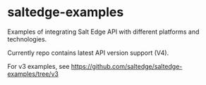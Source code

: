 # saltedge-examples
Examples of integrating Salt Edge API with different platforms and technologies.

Currently repo contains latest API version support (V4).

For v3 examples, see https://github.com/saltedge/saltedge-examples/tree/v3

